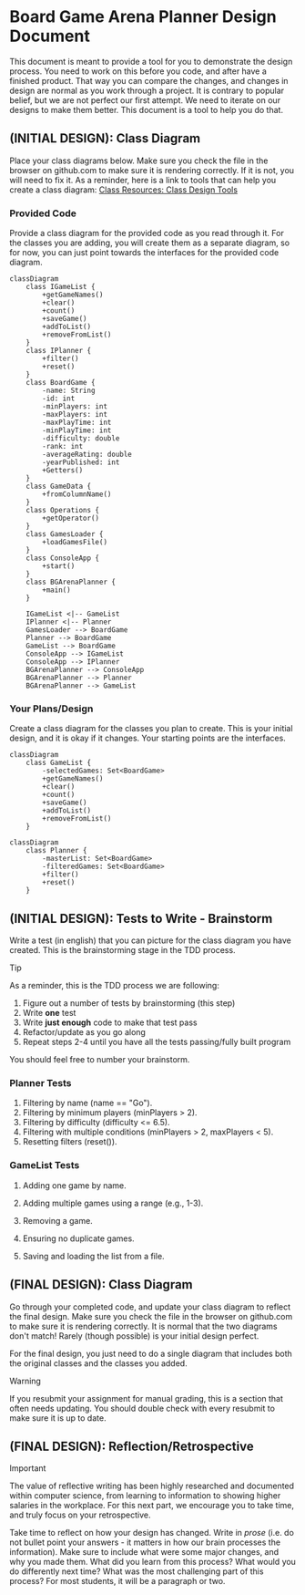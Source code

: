 # Board Game Arena Planner Design Document


This document is meant to provide a tool for you to demonstrate the design process. You need to work on this before you code, and after have a finished product. That way you can compare the changes, and changes in design are normal as you work through a project. It is contrary to popular belief, but we are not perfect our first attempt. We need to iterate on our designs to make them better. This document is a tool to help you do that.


## (INITIAL DESIGN): Class Diagram 

Place your class diagrams below. Make sure you check the file in the browser on github.com to make sure it is rendering correctly. If it is not, you will need to fix it. As a reminder, here is a link to tools that can help you create a class diagram: [Class Resources: Class Design Tools](https://github.com/CS5004-khoury-lionelle/Resources?tab=readme-ov-file#uml-design-tools)

### Provided Code

Provide a class diagram for the provided code as you read through it.  For the classes you are adding, you will create them as a separate diagram, so for now, you can just point towards the interfaces for the provided code diagram.

```mermaid
classDiagram
    class IGameList {
        +getGameNames()
        +clear()
        +count()
        +saveGame()
        +addToList()
        +removeFromList()
    }
    class IPlanner {
        +filter()
        +reset()
    }
    class BoardGame {
        -name: String
        -id: int
        -minPlayers: int
        -maxPlayers: int
        -maxPlayTime: int
        -minPlayTime: int
        -difficulty: double
        -rank: int
        -averageRating: double
        -yearPublished: int
        +Getters()
    }
    class GameData {
        +fromColumnName()
    }
    class Operations {
        +getOperator()
    }
    class GamesLoader {
        +loadGamesFile()
    }
    class ConsoleApp {
        +start()
    }
    class BGArenaPlanner {
        +main()
    }

    IGameList <|-- GameList
    IPlanner <|-- Planner
    GamesLoader --> BoardGame
    Planner --> BoardGame
    GameList --> BoardGame
    ConsoleApp --> IGameList
    ConsoleApp --> IPlanner
    BGArenaPlanner --> ConsoleApp
    BGArenaPlanner --> Planner
    BGArenaPlanner --> GameList
```

### Your Plans/Design

Create a class diagram for the classes you plan to create. This is your initial design, and it is okay if it changes. Your starting points are the interfaces. 
```mermaid
classDiagram
    class GameList {
        -selectedGames: Set<BoardGame>
        +getGameNames()
        +clear()
        +count()
        +saveGame()
        +addToList()
        +removeFromList()
    }
```
```mermaid
classDiagram
    class Planner {
        -masterList: Set<BoardGame>
        -filteredGames: Set<BoardGame>
        +filter()
        +reset()
    }
```



## (INITIAL DESIGN): Tests to Write - Brainstorm

Write a test (in english) that you can picture for the class diagram you have created. This is the brainstorming stage in the TDD process. 

> [!TIP]
> As a reminder, this is the TDD process we are following:
> 1. Figure out a number of tests by brainstorming (this step)
> 2. Write **one** test
> 3. Write **just enough** code to make that test pass
> 4. Refactor/update  as you go along
> 5. Repeat steps 2-4 until you have all the tests passing/fully built program

You should feel free to number your brainstorm. 

### Planner Tests
1. Filtering by name (name == "Go").
2. Filtering by minimum players (minPlayers > 2).
3. Filtering by difficulty (difficulty <= 6.5).
4. Filtering with multiple conditions (minPlayers > 2, maxPlayers < 5).
5. Resetting filters (reset()).

### GameList Tests
1. Adding one game by name.

2. Adding multiple games using a range (e.g., 1-3).

3. Removing a game.

4. Ensuring no duplicate games.

5. Saving and loading the list from a file.



## (FINAL DESIGN): Class Diagram

Go through your completed code, and update your class diagram to reflect the final design. Make sure you check the file in the browser on github.com to make sure it is rendering correctly. It is normal that the two diagrams don't match! Rarely (though possible) is your initial design perfect. 

For the final design, you just need to do a single diagram that includes both the original classes and the classes you added. 

> [!WARNING]
> If you resubmit your assignment for manual grading, this is a section that often needs updating. You should double check with every resubmit to make sure it is up to date.





## (FINAL DESIGN): Reflection/Retrospective

> [!IMPORTANT]
> The value of reflective writing has been highly researched and documented within computer science, from learning to information to showing higher salaries in the workplace. For this next part, we encourage you to take time, and truly focus on your retrospective.

Take time to reflect on how your design has changed. Write in *prose* (i.e. do not bullet point your answers - it matters in how our brain processes the information). Make sure to include what were some major changes, and why you made them. What did you learn from this process? What would you do differently next time? What was the most challenging part of this process? For most students, it will be a paragraph or two. 
